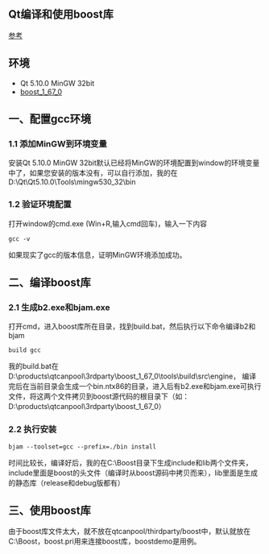 ## Qt编译和使用boost库
[参考](https://blog.csdn.net/guoqianqian5812/article/details/52654914)

## 环境
* Qt 5.10.0 MinGW 32bit
* [boost_1_67_0](https://www.boost.org/)

## 一、配置gcc环境
### 1.1 添加MinGW到环境变量
安装Qt 5.10.0 MinGW 32bit默认已经将MinGW的环境配置到window的环境变量中了，如果您安装的版本没有，可以自行添加，我的在D:\Qt\Qt5.10.0\Tools\mingw530_32\bin

### 1.2 验证环境配置
打开window的cmd.exe (Win+R,输入cmd回车)，输入一下内容

```
gcc -v
```
如果现实了gcc的版本信息，证明MinGW环境添加成功。

## 二、编译boost库
### 2.1 生成b2.exe和bjam.exe
打开cmd，进入boost库所在目录，找到build.bat，然后执行以下命令编译b2和bjam

```
build gcc
```
我的build.bat在D:\products\qtcanpool\3rdparty\boost_1_67_0\tools\build\src\engine，
编译完后在当前目录会生成一个bin.ntx86的目录，进入后有b2.exe和bjam.exe可执行文件，将这两个文件拷贝到boost源代码的根目录下（如：D:\products\qtcanpool\3rdparty\boost_1_67_0）

### 2.2 执行安装

```
bjam --toolset=gcc --prefix=./bin install
```
时间比较长，编译好后，我的在C:\Boost目录下生成include和lib两个文件夹，include里面是boost的头文件（编译时从boost源码中拷贝而来），lib里面是生成的静态库（release和debug版都有）

## 三、使用boost库
由于boost库文件太大，就不放在qtcanpool/thirdparty/boost中，默认就放在C:\Boost，boost.pri用来连接boost库，boostdemo是用例。